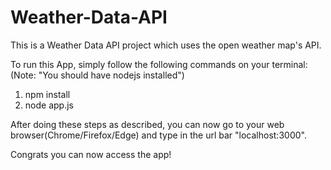 # Weather-Data-API
This is a Weather Data API project which uses the open weather map's API.

To run this App, simply follow the following commands on your terminal:
(Note: "You should have nodejs installed")
1. npm install
2. node app.js

After doing these steps as described, you can now go to your web browser(Chrome/Firefox/Edge) and type in the url bar "localhost:3000".

Congrats you can now access the app!
